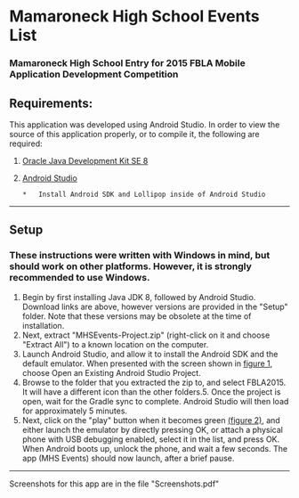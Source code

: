 # Mamaroneck High School Events List

### Mamaroneck High School Entry for 2015 FBLA Mobile Application Development Competition

## Requirements:

This application was developed using Android Studio. In order to view the source of this application properly, or to compile it, the following are required:

1.  [Oracle Java Development Kit SE 8](http://www.oracle.com/technetwork/java/javase/downloads/jdk8-downloads-2133151.html)
2.  [Android Studio](http://developer.android.com/sdk/index.html#Other)

        *   Install Android SDK and Lollipop inside of Android Studio

* * *

## Setup

### These instructions were written with Windows in mind, but should work on other platforms. However, it is strongly recommended to use Windows.

1.  Begin by first installing Java JDK 8, followed by Android Studio. Download links are above, however versions are provided in the "Setup" folder. Note that these versions may be obsolete at the time of installation.
2.  Next, extract "MHSEvents-Project.zip" (right-click on it and choose "Extract All") to a known location on the computer.
3.  Launch Android Studio, and allow it to install the Android SDK and the default emulator. When presented with the screen shown in [figure 1](http://aakatz3.github.io/2015MamkFBLAApp/fig1.JPG), choose Open an Existing Android Studio Project.
4.  Browse to the folder that you extracted the zip to, and select FBLA2015. It will have a different icon than the other folders.5.  Once the project is open, wait for the Gradle sync to complete. Android Studio will then load for approximately 5 minutes.
6.  Next, click on the "play" button when it becomes green [(figure 2)](http://aakatz3.github.io/2015MamkFBLAApp/fig2.JPG), and either launch the emulator by directly pressing OK, or attach a physical phone with USB debugging enabled, select it in the list, and press OK.
	When Android boots up, unlock the phone, and wait a few seconds. The app (MHS Events) should now launch, after a brief pause.

* * *

Screenshots for this app are in the file "Screenshots.pdf"

